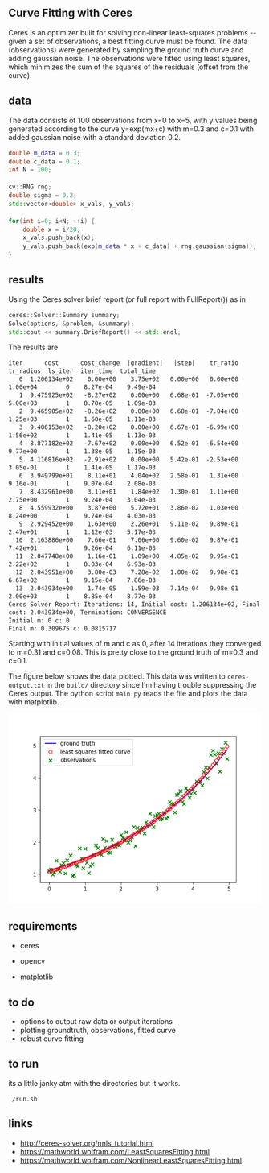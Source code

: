 ## Curve Fitting with Ceres

Ceres is an optimizer built for solving non-linear least-squares problems -- given a set of observations, a best fitting curve must be found. The data (observations) were generated by sampling the ground truth curve and adding gaussian noise. The observations were fitted using least squares, which minimizes the sum of the squares of the residuals (offset from the curve).

## data

The data consists of 100 observations from x=0 to x=5, with y values being generated according to the curve y=exp(mx+c) with m=0.3 and c=0.1 with added gaussian noise with a standard deviation 0.2.

```cpp
double m_data = 0.3;
double c_data = 0.1;
int N = 100;

cv::RNG rng;
double sigma = 0.2;
std::vector<double> x_vals, y_vals;

for(int i=0; i<N; ++i) {
    double x = i/20;
    x_vals.push_back(x);
    y_vals.push_back(exp(m_data * x + c_data) + rng.gaussian(sigma));
}

```

## results

Using the Ceres solver brief report (or full report with FullReport()) as in

```cpp
ceres::Solver::Summary summary;
Solve(options, &problem, &summary);
std::cout << summary.BriefReport() << std::endl;

```

The results are

```
iter      cost      cost_change  |gradient|   |step|    tr_ratio  tr_radius  ls_iter  iter_time  total_time
   0  1.206134e+02    0.00e+00    3.75e+02   0.00e+00   0.00e+00  1.00e+04        0    8.27e-04    9.49e-04
   1  9.475925e+02   -8.27e+02    0.00e+00   6.68e-01  -7.05e+00  5.00e+03        1    8.70e-05    1.09e-03
   2  9.465905e+02   -8.26e+02    0.00e+00   6.68e-01  -7.04e+00  1.25e+03        1    1.60e-05    1.11e-03
   3  9.406153e+02   -8.20e+02    0.00e+00   6.67e-01  -6.99e+00  1.56e+02        1    1.41e-05    1.13e-03
   4  8.877182e+02   -7.67e+02    0.00e+00   6.52e-01  -6.54e+00  9.77e+00        1    1.38e-05    1.15e-03
   5  4.116816e+02   -2.91e+02    0.00e+00   5.42e-01  -2.53e+00  3.05e-01        1    1.41e-05    1.17e-03
   6  3.949799e+01    8.11e+01    4.04e+02   2.58e-01   1.31e+00  9.16e-01        1    9.07e-04    2.08e-03
   7  8.432961e+00    3.11e+01    1.84e+02   1.30e-01   1.11e+00  2.75e+00        1    9.24e-04    3.04e-03
   8  4.559932e+00    3.87e+00    5.72e+01   3.86e-02   1.03e+00  8.24e+00        1    9.74e-04    4.03e-03
   9  2.929452e+00    1.63e+00    2.26e+01   9.11e-02   9.89e-01  2.47e+01        1    1.12e-03    5.17e-03
  10  2.163886e+00    7.66e-01    7.06e+00   9.60e-02   9.87e-01  7.42e+01        1    9.26e-04    6.11e-03
  11  2.047748e+00    1.16e-01    1.09e+00   4.85e-02   9.95e-01  2.22e+02        1    8.03e-04    6.93e-03
  12  2.043951e+00    3.80e-03    7.28e-02   1.00e-02   9.98e-01  6.67e+02        1    9.15e-04    7.86e-03
  13  2.043934e+00    1.74e-05    1.59e-03   7.14e-04   9.98e-01  2.00e+03        1    8.85e-04    8.77e-03
Ceres Solver Report: Iterations: 14, Initial cost: 1.206134e+02, Final cost: 2.043934e+00, Termination: CONVERGENCE
Initial m: 0 c: 0
Final m: 0.309675 c: 0.0815717
```

Starting with initial values of m and c as 0, after 14 iterations they converged to m=0.31 and c=0.08. This is pretty close to the ground truth of m=0.3 and c=0.1.

The figure below shows the data plotted. This data was written to `ceres-output.txt` in the `build/` directory since I'm having trouble suppressing the Ceres output. The python script `main.py` reads the file and plots the data with matplotlib.



<p align="center"><img src="https://raw.githubusercontent.com/onlycase/ceres-curve-fitting/master/assets/ceres-output.png"/></p>


## requirements

* ceres
* opencv

* matplotlib
## to do

* options to output raw data or output iterations
* plotting groundtruth, observations, fitted curve
* robust curve fitting

## to run

its a little janky atm with the directories but it works.

```
./run.sh
```


## links
* http://ceres-solver.org/nnls_tutorial.html
* https://mathworld.wolfram.com/LeastSquaresFitting.html
* https://mathworld.wolfram.com/NonlinearLeastSquaresFitting.html
